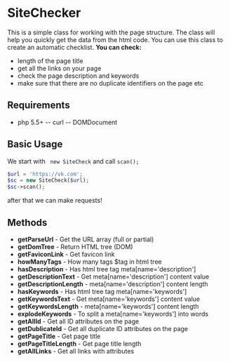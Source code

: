 # SiteChecker
This is a simple class for working with the page structure. The class will help you quickly get the data from the html code.
You can use this class to create an automatic checklist.
**You can check:**
- length of the page title
- get all the links on your page
- check the page description and keywords
- make sure that there are no duplicate identifiers on the page
etc
## Requirements
 - php 5.5+
 -- curl
 -- DOMDocument
## Basic Usage
We start with ``` new SiteCheck``` and call ```scan();```

```php
$url = 'https://vk.com';
$sc = new SiteCheck($url);
$sc->scan();
```
after that we can make requests!

## Methods

- **getParseUrl** - Get the URL array (full or partial)
- **getDomTree** - Return HTML tree (DOM)
- **getFaviconLink** - Get favicon link
- **howManyTags** - How many tags $tag in html tree
- **hasDescription** - Has html tree tag meta[name='description']
- **getDescriptionText** - Get meta[name='description'] content value
- **getDescriptionLength** - meta[name='description'] content length
- **hasKeywords** - Has html tree tag meta[name='keywords']
- **getKeywordsText** - Get meta[name='keywords'] content value
- **getKeywordsLength** - meta[name='keywords'] content length
- **explodeKeywords** - To split a meta[name='keywords'] into words
- **getAllId** - Get all ID attributes on the page
- **getDublicateId** - Get all duplicate ID attributes on the page
- **getPageTitle** - Get page title
- **getPageTitleLength** - Get page title length
- **getAllLinks** - Get all links with attributes
